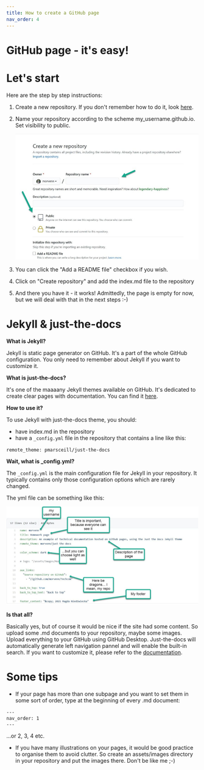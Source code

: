 ```yaml
---
title: How to create a GitHub page
nav_order: 4
---
```

GitHub page - it's easy!
====

# Let's start

Here are the step by step instructions:

1. Create a new repository. If you don't remember how to do it, look [here](how%20to%20work%20with%20github).
2. Name your repository according to the scheme my_username.github.io. Set visibility to public.

   ![example](repository_name.jpg)   

3. You can click the "Add a README file" checkbox if you wish.
4. Click on "Create repository" and add the index.md file to the repository
5. And there you have it - it works! Admittedly, the page is empty for now, but we will deal with that in the next steps :-)

# Jekyll & just-the-docs 

**What is Jekyll?**

Jekyll is static page generator on GitHub. It's a part of the whole GitHub configuration. You only need to remember about Jekyll if you want to customize it.

**What is just-the-docs?**

It's one of the maaaany Jekyll themes available on GitHub. It's dedicated to create clear pages with documentation. You can find it [here](https://github.com/pmarsceill/just-the-docs).

**How to use it?**

To use Jekyll with just-the-docs theme, you should:
* have index.md in the repository
* have a `_config.yml` file in the repository that contains a line like this:
```
remote_theme: pmarsceill/just-the-docs
```

**Wait, what is _config.yml?**

The `_config.yml` is the main configuration file for Jekyll in your repository. It typically contains only those configuration options which are rarely changed.

The yml file can be something like this:

![another_example](config_description.jpg)

**Is that all?**

Basically yes, but of course it would be nice if the site had some content. So upload some .md documents to your repository, maybe some images. Upload everything to your GitHub using GitHub Desktop. Just-the-docs will automatically generate left navigation pannel and will enable the built-in search. If you want to customize it, please refer to the [documentation](https://pmarsceill.github.io/just-the-docs/).

# Some tips

* If your page has more than one subpage and you want to set them in some sort of order, type at the beginning of every .md document:
```
---
nav_order: 1
---
```
...or 2, 3, 4 etc.

* If you have many illustrations on your pages, it would be good practice to organise them to avoid clutter. So create an assets/images directory in your repository and put the images there. Don't be like me ;-)

